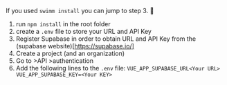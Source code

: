 If you used `swimm install` you can jump to step 3. 🎉
1. run `npm install` in the root folder
2. create a `.env` file to store your URL and API Key
3. Register Supabase in order to obtain URL and API Key from the (supabase website)[https://supabase.io/]
4. Create a project (and an organization)
5. Go to >API >authentication
6. Add the following lines to the `.env` file:
`VUE_APP_SUPABASE_URL<Your URL>
VUE_APP_SUPABASE_KEY=<Your KEY>`
